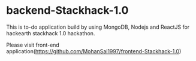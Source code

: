 # backend-Stackhack-1.0

This is to-do application build by using MongoDB, Nodejs and ReactJS for hackearth stackhack 1.0 hackathon.

Please visit front-end application(https://github.com/MohanSai1997/frontend-Stackhack-1.0)

